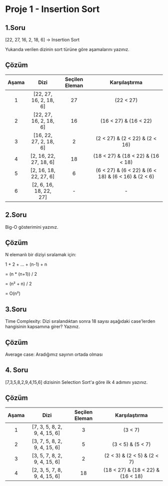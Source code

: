 # Proje 1 - Insertion Sort

## 1.Soru
[22, 27, 16, 2, 18, 6] -> Insertion Sort

Yukarıda verilen dizinin sort türüne göre aşamalarını yazınız.

## Çözüm

<p align="center">

| Aşama | Dizi | Seçilen Eleman | Karşılaştırma |
| :----: | :----: | :----: | :----: |
| 1 | [22, 27, 16, 2, 18, 6] | 27 | (22 < 27) |
| 2 | [22, 27, 16, 2, 18, 6] | 16 | (16 < 27) & (16 < 22) |
| 3 | [16, 22, 27, 2, 18, 6] | 2 | (2 < 27) & (2 < 22) & (2 < 16) |
| 4 | [2, 16, 22, 27, 18, 6] | 18 | (18 < 27) & (18 < 22) & (16 < 18) |
| 5 | [2, 16, 18, 22, 27, 6] | 6 | (6 < 27) & (6 < 22) & (6 < 18) & (6 < 16) & (2 < 6) |
| 6 | [2, 6, 16, 18, 22, 27] | - | - |
</p>

## 2.Soru
Big-O gösterimini yazınız.

## Çözüm
N elemanlı bir diziyi sıralamak için:

1 + 2 + ... + (n-1) + n

= (n * (n+1)) / 2

= (n² + n) / 2

= O(n²)

## 3.Soru
Time Complexity: Dizi sıralandıktan sonra 18 sayısı aşağıdaki case'lerden hangisinin kapsamına girer? Yazınız.

## Çözüm
Average case: Aradığımız sayının ortada olması

## 4. Soru 
[7,3,5,8,2,9,4,15,6] dizisinin Selection Sort'a göre ilk 4 adımını yazınız.

## Çözüm

<p align="center">

| Aşama | Dizi | Seçilen Eleman | Karşılaştırma |
| :----: | :----: | :----: | :----: |
| 1 | [7, 3, 5, 8, 2, 9, 4, 15, 6] | 3 | (3 < 7) |
| 2 | [3, 7, 5, 8, 2, 9, 4, 15, 6] | 5 | (3 < 5) & (5 < 7) |
| 3 | [3, 5, 7, 8, 2, 9, 4, 15, 6] | 2 | (2 < 3) & (2 < 5) & (2 < 7) |
| 4 | [2, 3, 5, 7, 8, 9, 4, 15, 6] | 18 | (18 < 27) & (18 < 22) & (16 < 18) |

</p>
